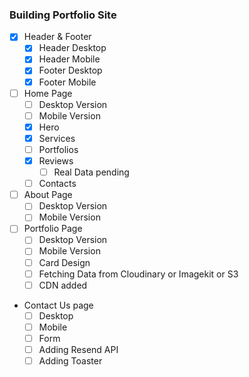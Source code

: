 ### Building Portfolio Site

- [x] Header & Footer
  - [x] Header Desktop
  - [x] Header Mobile
  - [x] Footer Desktop
  - [x] Footer Mobile
- [ ] Home Page
  - [ ] Desktop Version
  - [ ] Mobile Version
  - [x] Hero
  - [x] Services
  - [ ] Portfolios
  - [x] Reviews
    - [ ] Real Data pending
  - [ ] Contacts
- [ ] About Page
  - [ ] Desktop Version
  - [ ] Mobile Version
- [ ] Portfolio Page
  - [ ] Desktop Version
  - [ ] Mobile Version
  - [ ] Card Design
  - [ ] Fetching Data from Cloudinary or Imagekit or S3
  - [ ] CDN added
- Contact Us page
  - [ ] Desktop
  - [ ] Mobile
  - [ ] Form
  - [ ] Adding Resend API
  - [ ] Adding Toaster
